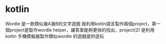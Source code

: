# kotlin
Wordle 是一款類似幾A幾B的文字遊戲 我利用kotlin語言製作兩個project，第一個project是製作wordle helper，讓答案能夠更快的找出，project(2) 是利用kotlin 手機模擬器製作類似wordle 的遊戲提供遊玩
